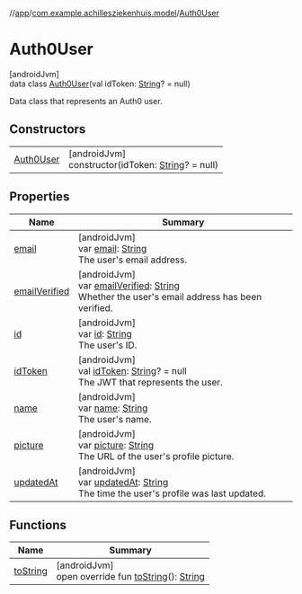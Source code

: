 //[app](../../../index.md)/[com.example.achillesziekenhuis.model](../index.md)/[Auth0User](index.md)

# Auth0User

[androidJvm]\
data class [Auth0User](index.md)(val idToken: [String](https://kotlinlang.org/api/latest/jvm/stdlib/kotlin/-string/index.html)? = null)

Data class that represents an Auth0 user.

## Constructors

| | |
|---|---|
| [Auth0User](-auth0-user.md) | [androidJvm]<br>constructor(idToken: [String](https://kotlinlang.org/api/latest/jvm/stdlib/kotlin/-string/index.html)? = null) |

## Properties

| Name | Summary |
|---|---|
| [email](email.md) | [androidJvm]<br>var [email](email.md): [String](https://kotlinlang.org/api/latest/jvm/stdlib/kotlin/-string/index.html)<br>The user's email address. |
| [emailVerified](email-verified.md) | [androidJvm]<br>var [emailVerified](email-verified.md): [String](https://kotlinlang.org/api/latest/jvm/stdlib/kotlin/-string/index.html)<br>Whether the user's email address has been verified. |
| [id](id.md) | [androidJvm]<br>var [id](id.md): [String](https://kotlinlang.org/api/latest/jvm/stdlib/kotlin/-string/index.html)<br>The user's ID. |
| [idToken](id-token.md) | [androidJvm]<br>val [idToken](id-token.md): [String](https://kotlinlang.org/api/latest/jvm/stdlib/kotlin/-string/index.html)? = null<br>The JWT that represents the user. |
| [name](name.md) | [androidJvm]<br>var [name](name.md): [String](https://kotlinlang.org/api/latest/jvm/stdlib/kotlin/-string/index.html)<br>The user's name. |
| [picture](picture.md) | [androidJvm]<br>var [picture](picture.md): [String](https://kotlinlang.org/api/latest/jvm/stdlib/kotlin/-string/index.html)<br>The URL of the user's profile picture. |
| [updatedAt](updated-at.md) | [androidJvm]<br>var [updatedAt](updated-at.md): [String](https://kotlinlang.org/api/latest/jvm/stdlib/kotlin/-string/index.html)<br>The time the user's profile was last updated. |

## Functions

| Name | Summary |
|---|---|
| [toString](to-string.md) | [androidJvm]<br>open override fun [toString](to-string.md)(): [String](https://kotlinlang.org/api/latest/jvm/stdlib/kotlin/-string/index.html) |
